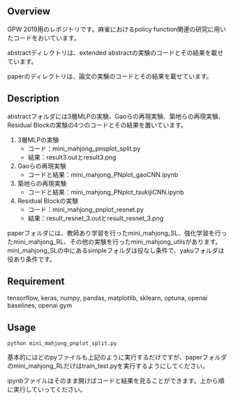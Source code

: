 ## Overview

GPW 2019用のレポジトリです。麻雀におけるpolicy function関連の研究に用いたコードをおいています。

abstractディレクトリは、extended abstractの実験のコードとその結果を載せています。

paperのディレクトリは、論文の実験のコードとその結果を載せています。

## Description

abstractフォルダには3層MLPの実験、Gaoらの再現実験、築地らの再現実験、Residual Blockの実験の4つのコードとその結果を置いています。

1. 3層MLPの実験
   - コード：mini_mahjong_pnsplot_split.py
   - 結果：result3.outとresult3.png  
1. Gaoらの再現実験
   - コードと結果：mini_mahjong_PNplot_gaoCNN.ipynb  
1. 築地らの再現実験
   - コードと結果：mini_mahjong_PNplot_tsukijiCNN.ipynb  
1. Residual Blockの実験
   - コード：mini_mahjong_pnplot_resnet.py
   - 結果：result_resnet_3.outとresult_resnet_3.png

paperフォルダには、教師あり学習を行ったmini_mahjong_SL、強化学習を行ったmini_mahjong_RL、その他の実験を行ったmini_mahjong_utilsがあります。mini_mahjong_SLの中にあるsimpleフォルダは役なし条件で、yakuフォルダは役あり条件です。


## Requirement

tensorflow, keras, numpy, pandas, matplotlib, sklearn, optuna, openai baselines, openai gym

## Usage

`python mini_mahjong_pnplot_split.py`

基本的にはどのpyファイルも上記のように実行するだけですが、paperフォルダのmini_mahjong_RLだけはtrain_test.pyを実行するようにしてください。

ipynbファイルはそのまま開けばコードと結果を見ることができます。上から順に実行していってください。
